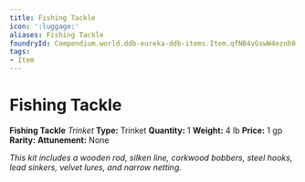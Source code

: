 ```yaml
---
title: Fishing Tackle
icon: ':luggage:'
aliases: Fishing Tackle
foundryId: Compendium.world.ddb-eureka-ddb-items.Item.qfNB4vGswW4eznb0
tags:
- Item
---
```


# Fishing Tackle

**Fishing Tackle**
_Trinket_
**Type:** Trinket
**Quantity:** 1
**Weight:** 4 lb
**Price:** 1 gp
**Rarity:** 
**Attunement:** None

*This kit includes a wooden rod, silken line, corkwood bobbers, steel hooks, lead sinkers, velvet lures, and narrow netting.*